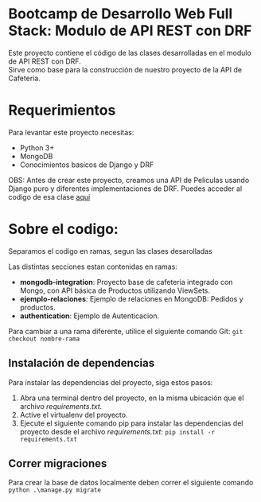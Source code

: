 # Bootcamp de Desarrollo Web Full Stack: Modulo de API REST con DRF 
Este proyecto contiene el código de las clases desarrolladas en el modulo de API REST con DRF.  
Sirve como base para la construcción de nuestro proyecto de la API de Cafeteria.

# Requerimientos
Para levantar este proyecto necesitas:
- Python 3+
- MongoDB
- Conocimientos basicos de Django y DRF

 OBS: Antes de crear este proyecto, creamos una API de Peliculas usando Django puro y diferentes implementaciones de DRF. Puedes acceder al codigo de esa clase [aquí](https://github.com/mauri-medina/drf_bootcamp)

# Sobre el codigo:
Separamos el codigo en ramas, segun las clases desarolladas

Las distintas secciones estan contenidas en ramas:
- **mongodb-integration**: Proyecto base de cafeteria integrado con Mongo, con API básica de Productos utilizando ViewSets.
- **ejemplo-relaciones**: Ejemplo de relaciones en MongoDB: Pedidos y productos.
- **authentication**: Ejemplo de Autenticacion.
  
Para cambiar a una rama diferente, utilice el siguiente comando Git:
`git checkout nombre-rama  `

## Instalación de dependencias
Para instalar las dependencias del proyecto, siga estos pasos:
1. Abra una terminal dentro del proyecto, en la misma ubicación que el archivo *requirements.txt.*
2. Active el virtualenv del proyecto.
2. Ejecute el siguiente comando pip para instalar las dependencias del proyecto desde el archivo *requirements.txt*:
`pip install -r requirements.txt`

## Correr migraciones
Para crear la base de datos localmente deben correr el siguiente comando
`python .\manage.py migrate`
